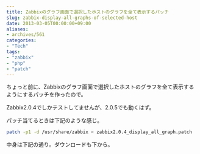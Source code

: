 ```yaml
---
title: Zabbixのグラフ画面で選択したホストのグラフを全て表示するパッチ
slug: zabbix-display-all-graphs-of-selected-host
date: 2013-03-05T00:00:00+09:00
aliases:
- archives/561
categories: 
- "Tech"
tags: 
- "zabbix"
- "php"
- "patch"
---
```


ちょっと前に、Zabbixのグラフ画面で選択したホストのグラフを全て表示するようにするパッチを作ったので。

Zabbix2.0.4でしかテストしてませんが、2.0.5でも動くはず。

パッチ当てるときは下記のような感じ。

``` bash
patch -p1 -d /usr/share/zabbix < zabbix2.0.4_display_all_graph.patch
```

中身は下記の通り。ダウンロードも下から。

<script src="https://gist.github.com/higebu/4591912.js"></script>
